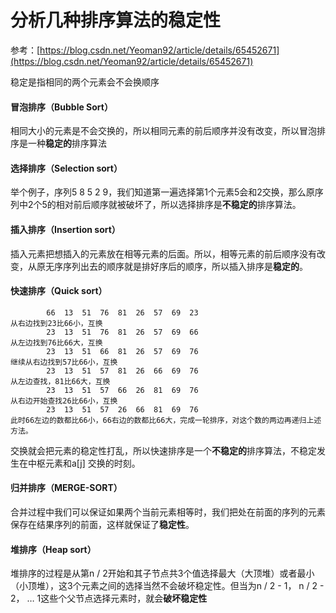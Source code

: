 # 分析几种排序算法的稳定性

参考：[https://blog.csdn.net/Yeoman92/article/details/65452671](https://blog.csdn.net/Yeoman92/article/details/65452671)

稳定是指相同的两个元素会不会换顺序

#### **冒泡排序（Bubble Sort）** <a id="1&#x5192;&#x6CE1;&#x6392;&#x5E8F;bubble-sort"></a>

相同大小的元素是不会交换的，所以相同元素的前后顺序并没有改变，所以冒泡排序是一种**稳定的**排序算法  

#### **选择排序（Selection sort）** <a id="2&#x9009;&#x62E9;&#x6392;&#x5E8F;selection-sort"></a>

举个例子，序列5 8 5 2 9，我们知道第一遍选择第1个元素5会和2交换，那么原序列中2个5的相对前后顺序就被破坏了，所以选择排序是**不稳定的**排序算法。

#### **插入排序（Insertion sort）** <a id="3&#x63D2;&#x5165;&#x6392;&#x5E8F;insertion-sort"></a>

插入元素把想插入的元素放在相等元素的后面。所以，相等元素的前后顺序没有改变，从原无序序列出去的顺序就是排好序后的顺序，所以插入排序是**稳定的**。

#### **快速排序（Quick sort）** <a id="4&#x5FEB;&#x901F;&#x6392;&#x5E8F;quick-sort"></a>

```text
        66  13  51  76  81  26  57  69  23
从右边找到23比66小，互换
        23  13  51  76  81  26  57  69  66
从左边找到76比66大，互换
        23  13  51  66  81  26  57  69  76
继续从右边找到57比66小，互换
        23  13  51  57  81  26  66  69  76
从左边查找，81比66大，互换
        23  13  51  57  66  26  81  69  76
从右边开始查找26比66小，互换
        23  13  51  57  26  66  81  69  76
此时66左边的数都比66小，66右边的数都比66大，完成一轮排序，对这个数的两边再递归上述方法。
```

交换就会把元素的稳定性打乱，所以快速排序是一个**不稳定的**排序算法，不稳定发生在中枢元素和a\[j\] 交换的时刻。

#### **归并排序（MERGE-SORT）** <a id="5&#x5F52;&#x5E76;&#x6392;&#x5E8F;merge-sort"></a>

合并过程中我们可以保证如果两个当前元素相等时，我们把处在前面的序列的元素保存在结果序列的前面，这样就保证了**稳定性**。

#### **堆排序（Heap sort）** <a id="8&#x5806;&#x6392;&#x5E8F;heapsort-sort"></a>

堆排序的过程是从第n / 2开始和其子节点共3个值选择最大（大顶堆）或者最小（小顶堆），这3个元素之间的选择当然不会破坏稳定性。但当为n / 2 - 1， n / 2 - 2， … 1这些个父节点选择元素时，就会**破坏稳定性**

